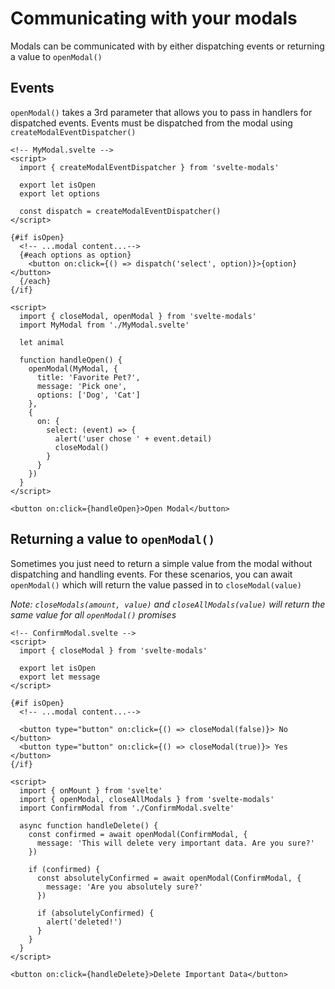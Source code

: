 <script>
  import { Modals, openModal, closeAllModals } from 'svelte-modals'
  import ConfirmModal from './ConfirmModal.svelte'
</script>

# Communicating with your modals

Modals can be communicated with by either dispatching events or returning a value to `openModal()`

## Events

`openModal()` takes a 3rd parameter that allows you to pass in handlers for dispatched events. Events must be dispatched from the modal using `createModalEventDispatcher()`

```svelte
<!-- MyModal.svelte -->
<script>
  import { createModalEventDispatcher } from 'svelte-modals'

  export let isOpen
  export let options

  const dispatch = createModalEventDispatcher()
</script>

{#if isOpen}
  <!-- ...modal content...-->
  {#each options as option}
    <button on:click={() => dispatch('select', option)}>{option}</button>
  {/each}
{/if}
```

```svelte example
<script>
  import { closeModal, openModal } from 'svelte-modals'
  import MyModal from './MyModal.svelte'

  let animal

  function handleOpen() {
    openModal(MyModal, {
      title: 'Favorite Pet?',
      message: 'Pick one',
      options: ['Dog', 'Cat']
    },
    {
      on: {
        select: (event) => {
          alert('user chose ' + event.detail)
          closeModal()
        }
      }
    })
  }
</script>

<button on:click={handleOpen}>Open Modal</button>
```

## Returning a value to `openModal()`

Sometimes you just need to return a simple value from the modal without dispatching and handling events. For these scenarios, you can await `openModal()` which will return the value passed in to `closeModal(value)`

_Note: `closeModals(amount, value)` and `closeAllModals(value)` will return the same value for all `openModal()` promises_

```svelte
<!-- ConfirmModal.svelte -->
<script>
  import { closeModal } from 'svelte-modals'

  export let isOpen
  export let message
</script>

{#if isOpen}
  <!-- ...modal content...-->

  <button type="button" on:click={() => closeModal(false)}> No </button>
  <button type="button" on:click={() => closeModal(true)}> Yes </button>
{/if}
```

```svelte example
<script>
  import { onMount } from 'svelte'
  import { openModal, closeAllModals } from 'svelte-modals'
  import ConfirmModal from './ConfirmModal.svelte'

  async function handleDelete() {
    const confirmed = await openModal(ConfirmModal, {
      message: 'This will delete very important data. Are you sure?'
    })

    if (confirmed) {
      const absolutelyConfirmed = await openModal(ConfirmModal, {
        message: 'Are you absolutely sure?'
      })

      if (absolutelyConfirmed) {
        alert('deleted!')
      }
    }
  }
</script>

<button on:click={handleDelete}>Delete Important Data</button>
```
